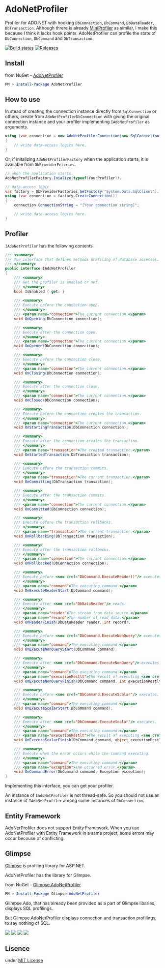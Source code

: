 # AdoNetProfiler

Profiler for ADO.NET with hooking ```DbConnection```, ```DbCommand```, ```DbDataReader```, ```DbTransaction```.
Although threre is already <a href="">MiniProfiler</a> as similar, I make this because I think it lacks hook points.
AdoNetProfiler can profile the state of ```DbConnection```, ```DbCommand``` and ```DbTransaction```.

[![Build status](https://ci.appveyor.com/api/projects/status/9qtd3fxwft5ucxlj?svg=true)](https://ci.appveyor.com/project/ttakahari/adonetprofiler)
[![Releases](https://img.shields.io/github/release/ttakahari/AdoNetProfiler.svg)](https://github.com/neuecc/MessagePack-CSharp/releases)

## Install

from NuGet - <a href="https://www.nuget.org/packages/AdoNetProfiler/">AdoNetProfiler</a>

```ps1
PM > Install-Package AdoNetProfiler
```

## How to use

In stead of creating the connection instance directly from ```SqlConnection``` or others, create from ```AdoNetProfilerDbConnection``` with giving the original connection instance and your profiler implementing ```IAdoNetProfiler``` as arguments.

```csharp
using (var connection = new AdoNetProfilerConnection(new SqlConnection("Your connection string"), new YourProfiler()))
{
    // write data-access logics here.
}
```

Or, if initalizing ```AdoNetProfilerFactory``` when the application starts, it is available from ```DbProviderFctories```.

```csharp
// when the application starts.
AdoNetProfilerFactory.Inialize(typeof(YourProfiler)).

// data-access logic
var factory = DbProviderFactories.GetFactory("System.Data.SqlClient").
using (var connection = factory.CreateConnection())
{
    connection.ConnectionString = "[Your connection string]";

    // write data-access logics here.
}
```

## Profiler

```IAdoNetProfiler``` has the following contents.

```csharp
/// <summary>
/// The interface that defines methods profiling of database accesses.
/// </summary>
public interface IAdoNetProfiler
{
    /// <summary>
    /// Get the profiler is enabled or not.
    /// </summary>
    bool IsEnabled { get; }
        
    /// <summary>
    /// Execute before the connection open.
    /// </summary>
    /// <param name="connection">The current connection.</param>
    void OnOpening(DbConnection connection);

    /// <summary>
    /// Execute after the connection open.
    /// </summary>
    /// <param name="connection">The current connection.</param>
    void OnOpened(DbConnection connection);

    /// <summary>
    /// Execute before the connection close.
    /// </summary>
    /// <param name="connection">The current connection.</param>
    void OnClosing(DbConnection connection);

    /// <summary>
    /// Execute after the connection close.
    /// </summary>
    /// <param name="connection">The current connection.</param>
    void OnClosed(DbConnection connection);

    /// <summary>
    /// Execute before the connection creates the transaction.
    /// </summary>
    /// <param name="connection">The current connection.</param>
    void OnStartingTransaction(DbConnection connection);

    /// <summary>
    /// Execute after the connection creates the transaction.
    /// </summary>
    /// <param name="transaction">The created transaction.</param>
    void OnStartedTransaction(DbTransaction transaction);

    /// <summary>
    /// Execute before the transaction commits.
    /// </summary>
    /// <param name="transaction">The current transaction.</param>
    void OnCommitting(DbTransaction transaction);

    /// <summary>
    /// Execute after the transaction commits.
    /// </summary>
    /// <param name="connection">The current connection.</param>
    void OnCommitted(DbConnection connection);

    /// <summary>
    /// Execute before the transaction rollbacks.
    /// </summary>
    /// <param name="transaction">The current transaction.</param>
    void OnRollbacking(DbTransaction transaction);

    /// <summary>
    /// Execute after the transaction rollbacks.
    /// </summary>
    /// <param name="connection">The current connection.</param>
    void OnRollbacked(DbConnection connection);

    /// <summary>
    /// Execute before <see cref="DbCommand.ExecuteReader()"/> executes.
    /// </summary>
    /// <param name="command">The executing command.</param>
    void OnExecuteReaderStart(DbCommand command);

    /// <summary>
    /// Execute after <see cref="DbDataReader"/> reads.
    /// </summary>
    /// <param name="reader">The stream from data source.</param>
    /// <param name="record">The number of read data.</param>
    void OnReaderFinish(DbDataReader reader, int record);

    /// <summary>
    /// Execute before <see cref="DbCommand.ExecuteNonQuery"/> executes.
    /// </summary>
    /// <param name="command">The executing command.</param>
    void OnExecuteNonQueryStart(DbCommand command);

    /// <summary>
    /// Execute after <see cref="DbCommand.ExecuteNonQuery"/> executes.
    /// </summary>
    /// <param name="command">The executing command.</param>
    /// <param name="executionRestlt">The result of executing <see cref="DbCommand.ExecuteNonQuery"/>.</param>
    void OnExecuteNonQueryFinish(DbCommand command, int executionRestlt);

    /// <summary>
    /// Execute before <see cref="DbCommand.ExecuteScalar"/> executes.
    /// </summary>
    /// <param name="command">The executing command.</param>
    void OnExecuteScalarStart(DbCommand command);

    /// <summary>
    /// Execute after <see cref="DbCommand.ExecuteScalar"/> executes.
    /// </summary>
    /// <param name="command">The executing command.</param>
    /// <param name="executionRestlt">The result of executing <see cref="DbCommand.ExecuteScalar"/>.</param>
    void OnExecuteScalarFinish(DbCommand command, object executionRestlt);

    /// <summary>
    /// Execute when the error occurs while the command executing.
    /// </summary>
    /// <param name="command">The executing command.</param>
    /// <param name="exception">The occurred error.</param>
    void OnCommandError(DbCommand command, Exception exception);
}
```

Implementing this interface, you can get your profiler.

An instance of `IAdoNetProfiler` is not thread-safe. So you should not use an instance of `IAdoNetProfiler` among some instances of `DbConnection`.

## Entity Framework

AdoNerProfiler does not support Entity Framework. When you use AdoNetProfiler with Entity Framework in a same project, some errors may occur becouse of conflicting.

## Glimpse

<a href="http://getglimpse.com/">Glimpse</a> is profiling library for ASP.NET.

AdoNetProfiler has the library for Glimpse.

from NuGet - <a href="https://www.nuget.org/packages/Glimpse.AdoNetProfiler/">Glimpse.AdoNetProfiler</a>

```ps1
PM > Install-Package Glimpse.AdoNetProfiler
```

Glimpse.Ado, that has already been provided as a part of Glimpse libaries, displays SQL profilings.

But Glimpse.AdoNetProfiler displays connection and transaction profilings, to say nothing of SQL.

<img src="https://github.com/ttakahari/AdoNetProfiler/blob/master/docs/timeline.png" />

<img src="https://github.com/ttakahari/AdoNetProfiler/blob/master/docs/command.png" />

<img src="https://github.com/ttakahari/AdoNetProfiler/blob/master/docs/connection.png" />

<img src="https://github.com/ttakahari/AdoNetProfiler/blob/master/docs/transaction.png" />

## Lisence

under <a href="http://opensource.org/licenses/MIT">MIT License</a>
